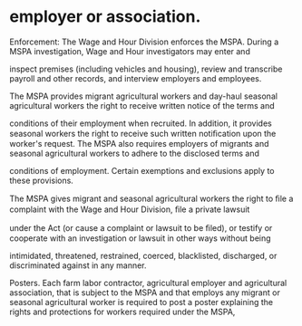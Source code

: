 # employer or association.

Enforcement: The Wage and Hour Division enforces the MSPA. During a MSPA investigation, Wage and Hour investigators may enter and

inspect premises (including vehicles and housing), review and transcribe payroll and other records, and interview employers and employees.

The MSPA provides migrant agricultural workers and day-haul seasonal agricultural workers the right to receive written notice of the terms and

conditions of their employment when recruited. In addition, it provides seasonal workers the right to receive such written notiﬁcation upon the worker's request. The MSPA also requires employers of migrants and seasonal agricultural workers to adhere to the disclosed terms and

conditions of employment. Certain exemptions and exclusions apply to these provisions.

The MSPA gives migrant and seasonal agricultural workers the right to ﬁle a complaint with the Wage and Hour Division, ﬁle a private lawsuit

under the Act (or cause a complaint or lawsuit to be ﬁled), or testify or cooperate with an investigation or lawsuit in other ways without being

intimidated, threatened, restrained, coerced, blacklisted, discharged, or discriminated against in any manner.

Posters. Each farm labor contractor, agricultural employer and agricultural association, that is subject to the MSPA and that employs any migrant or seasonal agricultural worker is required to post a poster explaining the rights and protections for workers required under the MSPA,
